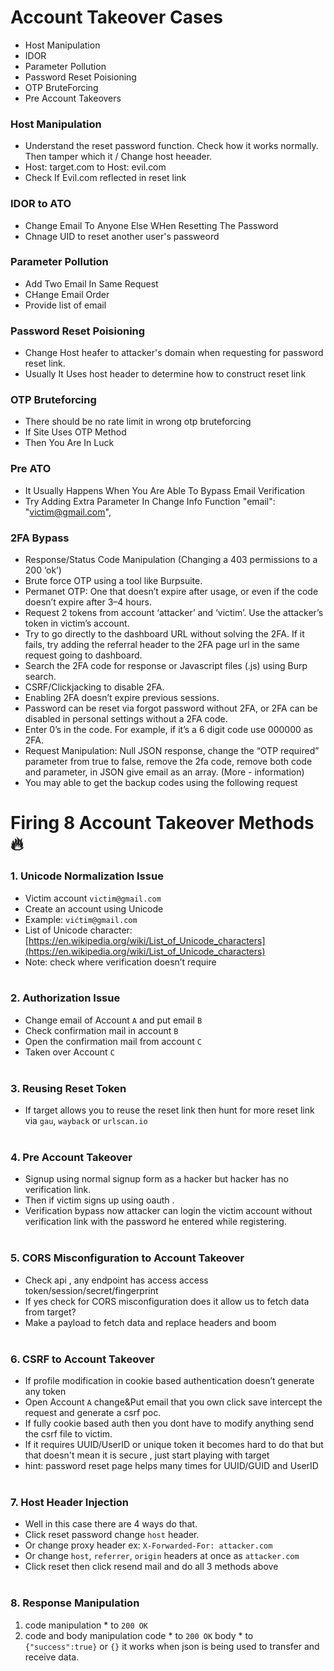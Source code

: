 # Account Takeover Cases
- Host Manipulation
- IDOR
- Parameter Pollution
- Password Reset Poisioning
- OTP BruteForcing
- Pre Account Takeovers
### Host Manipulation
- Understand the reset password function. Check how it works normally. Then tamper which it / Change host heeader.
- Host: target.com to Host: evil.com
- Check If Evil.com reflected in reset link

### IDOR to ATO
- Change Email To Anyone Else WHen Resetting The Password
- Chnage UID to reset another user's passweord

### Parameter Pollution
- Add Two Email In Same Request
- CHange Email Order
- Provide list of email

### Password Reset Poisioning
- Change Host heafer to attacker's domain when requesting for password reset link. 
- Usually It Uses host header to determine how to construct reset link

### OTP Bruteforcing
- There should be no rate limit in wrong otp bruteforcing
- If Site Uses OTP Method 
- Then You Are In Luck

### Pre ATO
- It Usually Happens When You Are Able To Bypass Email Verification
- Try Adding Extra Parameter In Change Info Function "email": "victim@gmail.com",

### 2FA Bypass
- Response/Status Code Manipulation (Changing a 403 permissions to a 200 ‘ok’)
- Brute force OTP using a tool like Burpsuite.
- Permanet OTP: One that doesn’t expire after usage, or even if the code doesn’t expire after 3–4 hours.
- Request 2 tokens from account ‘attacker’ and ‘victim’. Use the attacker’s token in victim’s account.
- Try to go directly to the dashboard URL without solving the 2FA. If it fails, try adding the referral header to the 2FA page url in the same request going to dashboard.
- Search the 2FA code for response or Javascript files (.js) using Burp search.
- CSRF/Clickjacking to disable 2FA.
- Enabling 2FA doesn’t expire previous sessions.
- Password can be reset via forgot password without 2FA, or 2FA can be disabled in personal settings without a 2FA code.
- Enter 0’s in the code. For example, if it’s a 6 digit code use 000000 as 2FA.
- Request Manipulation: Null JSON response, change the “OTP required” parameter from true to false, remove the 2fa code, remove both code and parameter, in JSON give email as an array. (More - information)
- You may able to get the backup codes using the following request 

# Firing 8 Account Takeover Methods 🔥

### 1. Unicode Normalization Issue
- Victim account `victim@gmail.com`
- Create an account using Unicode
- Example: `vićtim@gmail.com`
- List of Unicode character: [https://en.wikipedia.org/wiki/List_of_Unicode_characters](https://en.wikipedia.org/wiki/List_of_Unicode_characters)
- Note: check where verification doesn’t require
<br>&nbsp;

### 2. Authorization Issue
- Change email of Account `A` and put email `B`
- Check confirmation mail in account `B`
- Open the confirmation mail from account `C`
- Taken over Account `C`
<br>&nbsp;

### 3. Reusing Reset Token
- If target allows you to reuse the reset link then hunt for more reset link via `gau`, `wayback` or `urlscan.io`
<br>&nbsp;

### 4. Pre Account Takeover
- Signup using normal signup form as a hacker but hacker has no verification link.
- Then if victim signs up using oauth .
- Verification bypass now attacker can login the victim account without verification link with the password he entered while registering.
<br>&nbsp;

### 5. CORS Misconfiguration to Account Takeover
- Check api , any endpoint has access access token/session/secret/fingerprint
- If yes check for CORS misconfiguration does it allow us to fetch data from target?
- Make a payload to fetch data and replace headers and boom
<br>&nbsp;

### 6. CSRF to Account Takeover
- If profile modification in cookie based authentication doesn’t generate any token
- Open Account `A` change&Put email that you own click save intercept the request and generate a csrf poc.
- If fully cookie based auth then you dont have to modify anything send the csrf file to victim.
- If it requires UUID/UserID or unique token it becomes hard to do that but that doesn't mean it is secure , just start playing with target
- hint: password reset page helps many times for UUID/GUID and UserID
<br>&nbsp;

### 7. Host Header Injection
- Well in this case there are 4 ways do that.
- Click reset password change `host` header.
- Or change proxy header ex: `X-Forwarded-For: attacker.com`
- Or change `host`, `referrer`, `origin` headers at once as `attacker.com`
- Click reset then click resend mail and do all 3 methods above
<br>&nbsp;

### 8. Response Manipulation
1. code manipulation * to `200 OK`
2. code and body manipulation
code * to `200 OK`
body * to `{"success":true}` or `{}`
it works when json is being used to transfer and receive data.
<br>&nbsp;

